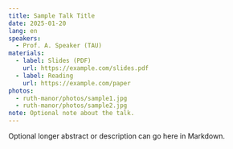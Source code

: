 ```yaml
---
title: Sample Talk Title
date: 2025-01-20
lang: en
speakers:
  - Prof. A. Speaker (TAU)
materials:
  - label: Slides (PDF)
    url: https://example.com/slides.pdf
  - label: Reading
    url: https://example.com/paper
photos:
  - ruth-manor/photos/sample1.jpg
  - ruth-manor/photos/sample2.jpg
note: Optional note about the talk.
---
```

Optional longer abstract or description can go here in Markdown.